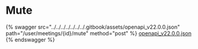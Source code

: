 # Mute

{% swagger src="../../../../../../../.gitbook/assets/openapi_v22.0.0.json" path="/user/meetings/{id}/mute" method="post" %}
[openapi_v22.0.0.json](../../../../../../../.gitbook/assets/openapi_v22.0.0.json)
{% endswagger %}
